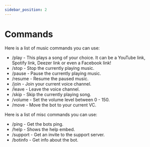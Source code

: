 ```yaml
---
sidebar_position: 2
---
```


# Commands

Here is a list of music commands you can use:

- /play - This plays a song of your choice. It can be a YouTube link, Spotify link, Deezer link or even a Facebook link!
- /stop - Stop the currently playing music.
- /pause - Pause the currently playing music.
- /resume - Resume the paused music.
- /join - Join your current voice channel.
- /leave - Leave the voice channel.
- /skip - Skip the currently playing song.
- /volume - Set the volume level between 0 - 150.
- /move - Move the bot to your current VC.

Here is a list of misc commands you can use:

- /ping - Get the bots ping.
- /help - Shows the help embed.
- /support - Get an invite to the support server.
- /botinfo - Get info about the bot.